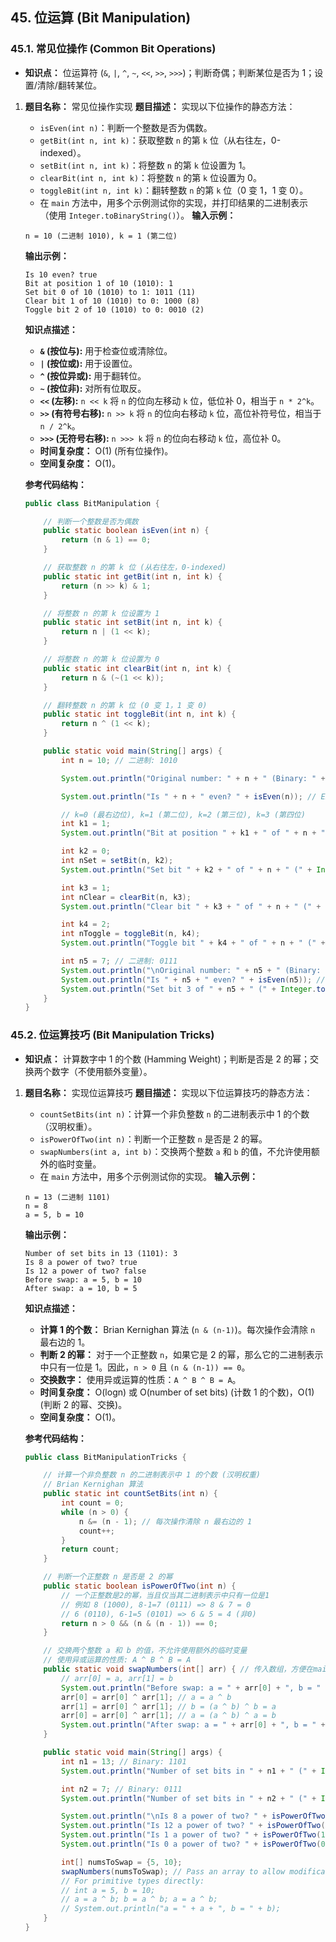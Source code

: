 ## 45. 位运算 (Bit Manipulation)

### 45.1. 常见位操作 (Common Bit Operations)

- **知识点：** 位运算符 (`&`, `|`, `^`, `~`, `<<`, `>>`, `>>>`)；判断奇偶；判断某位是否为 1；设置/清除/翻转某位。

1. **题目名称：** 常见位操作实现 **题目描述：** 实现以下位操作的静态方法：

   - `isEven(int n)`：判断一个整数是否为偶数。
   - `getBit(int n, int k)`：获取整数 `n` 的第 `k` 位（从右往左，0-indexed）。
   - `setBit(int n, int k)`：将整数 `n` 的第 `k` 位设置为 1。
   - `clearBit(int n, int k)`：将整数 `n` 的第 `k` 位设置为 0。
   - `toggleBit(int n, int k)`：翻转整数 `n` 的第 `k` 位（0 变 1，1 变 0）。
   - 在 `main` 方法中，用多个示例测试你的实现，并打印结果的二进制表示（使用 `Integer.toBinaryString()`）。 **输入示例：**

   ```
   n = 10 (二进制 1010), k = 1 (第二位)
   ```

   **输出示例：**

   ```
   Is 10 even? true
   Bit at position 1 of 10 (1010): 1
   Set bit 0 of 10 (1010) to 1: 1011 (11)
   Clear bit 1 of 10 (1010) to 0: 1000 (8)
   Toggle bit 2 of 10 (1010) to 0: 0010 (2)
   ```

   **知识点描述：**

   - **`&` (按位与):** 用于检查位或清除位。
   - **`|` (按位或):** 用于设置位。
   - **`^` (按位异或):** 用于翻转位。
   - **`~` (按位非):** 对所有位取反。
   - **`<<` (左移):** `n << k` 将 `n` 的位向左移动 `k` 位，低位补 0，相当于 `n * 2^k`。
   - **`>>` (有符号右移):** `n >> k` 将 `n` 的位向右移动 `k` 位，高位补符号位，相当于 `n / 2^k`。
   - **`>>>` (无符号右移):** `n >>> k` 将 `n` 的位向右移动 `k` 位，高位补 0。
   - **时间复杂度：** O(1) (所有位操作)。
   - **空间复杂度：** O(1)。

   **参考代码结构：**

   ```java
   public class BitManipulation {
   
       // 判断一个整数是否为偶数
       public static boolean isEven(int n) {
           return (n & 1) == 0;
       }
   
       // 获取整数 n 的第 k 位 (从右往左，0-indexed)
       public static int getBit(int n, int k) {
           return (n >> k) & 1;
       }
   
       // 将整数 n 的第 k 位设置为 1
       public static int setBit(int n, int k) {
           return n | (1 << k);
       }
   
       // 将整数 n 的第 k 位设置为 0
       public static int clearBit(int n, int k) {
           return n & (~(1 << k));
       }
   
       // 翻转整数 n 的第 k 位 (0 变 1，1 变 0)
       public static int toggleBit(int n, int k) {
           return n ^ (1 << k);
       }
   
       public static void main(String[] args) {
           int n = 10; // 二进制: 1010
   
           System.out.println("Original number: " + n + " (Binary: " + Integer.toBinaryString(n) + ")");
   
           System.out.println("Is " + n + " even? " + isEven(n)); // Expected: true (1010 & 0001 == 0000)
   
           // k=0 (最右边位), k=1 (第二位), k=2 (第三位), k=3 (第四位)
           int k1 = 1;
           System.out.println("Bit at position " + k1 + " of " + n + " (" + Integer.toBinaryString(n) + "): " + getBit(n, k1)); // Expected: 1
   
           int k2 = 0;
           int nSet = setBit(n, k2);
           System.out.println("Set bit " + k2 + " of " + n + " (" + Integer.toBinaryString(n) + ") to 1: " + nSet + " (Binary: " + Integer.toBinaryString(nSet) + ")"); // Expected: 1011 (11)
   
           int k3 = 1;
           int nClear = clearBit(n, k3);
           System.out.println("Clear bit " + k3 + " of " + n + " (" + Integer.toBinaryString(n) + ") to 0: " + nClear + " (Binary: " + Integer.toBinaryString(nClear) + ")"); // Expected: 1000 (8)
   
           int k4 = 2;
           int nToggle = toggleBit(n, k4);
           System.out.println("Toggle bit " + k4 + " of " + n + " (" + Integer.toBinaryString(n) + ") to 0: " + nToggle + " (Binary: " + Integer.toBinaryString(nToggle) + ")"); // Expected: 0010 (2)
   
           int n5 = 7; // 二进制: 0111
           System.out.println("\nOriginal number: " + n5 + " (Binary: " + Integer.toBinaryString(n5) + ")");
           System.out.println("Is " + n5 + " even? " + isEven(n5)); // Expected: false
           System.out.println("Set bit 3 of " + n5 + " (" + Integer.toBinaryString(n5) + ") to 1: " + setBit(n5, 3) + " (Binary: " + Integer.toBinaryString(setBit(n5, 3)) + ")"); // Expected: 1111 (15)
       }
   }
   ```

### 45.2. 位运算技巧 (Bit Manipulation Tricks)

- **知识点：** 计算数字中 1 的个数 (Hamming Weight)；判断是否是 2 的幂；交换两个数字（不使用额外变量）。

1. **题目名称：** 实现位运算技巧 **题目描述：** 实现以下位运算技巧的静态方法：

   - `countSetBits(int n)`：计算一个非负整数 `n` 的二进制表示中 1 的个数（汉明权重）。
   - `isPowerOfTwo(int n)`：判断一个正整数 `n` 是否是 2 的幂。
   - `swapNumbers(int a, int b)`：交换两个整数 `a` 和 `b` 的值，不允许使用额外的临时变量。
   - 在 `main` 方法中，用多个示例测试你的实现。 **输入示例：**

   ```
   n = 13 (二进制 1101)
   n = 8
   a = 5, b = 10
   ```

   **输出示例：**

   ```
   Number of set bits in 13 (1101): 3
   Is 8 a power of two? true
   Is 12 a power of two? false
   Before swap: a = 5, b = 10
   After swap: a = 10, b = 5
   ```

   **知识点描述：**

   - **计算 1 的个数：** Brian Kernighan 算法 (`n & (n-1)`)。每次操作会清除 `n` 最右边的 1。
   - **判断 2 的幂：** 对于一个正整数 `n`，如果它是 2 的幂，那么它的二进制表示中只有一位是 1。因此，`n > 0` 且 `(n & (n-1)) == 0`。
   - **交换数字：** 使用异或运算的性质：`A ^ B ^ B = A`。
   - **时间复杂度：** O(logn) 或 O(number of set bits) (计数 1 的个数)，O(1) (判断 2 的幂、交换)。
   - **空间复杂度：** O(1)。

   **参考代码结构：**

   ```java
   public class BitManipulationTricks {
   
       // 计算一个非负整数 n 的二进制表示中 1 的个数 (汉明权重)
       // Brian Kernighan 算法
       public static int countSetBits(int n) {
           int count = 0;
           while (n > 0) {
               n &= (n - 1); // 每次操作清除 n 最右边的 1
               count++;
           }
           return count;
       }
   
       // 判断一个正整数 n 是否是 2 的幂
       public static boolean isPowerOfTwo(int n) {
           // 一个正整数是2的幂，当且仅当其二进制表示中只有一位是1
           // 例如 8 (1000), 8-1=7 (0111) => 8 & 7 = 0
           // 6 (0110), 6-1=5 (0101) => 6 & 5 = 4 (非0)
           return n > 0 && (n & (n - 1)) == 0;
       }
   
       // 交换两个整数 a 和 b 的值，不允许使用额外的临时变量
       // 使用异或运算的性质: A ^ B ^ B = A
       public static void swapNumbers(int[] arr) { // 传入数组，方便在main中展示改变
           // arr[0] = a, arr[1] = b
           System.out.println("Before swap: a = " + arr[0] + ", b = " + arr[1]);
           arr[0] = arr[0] ^ arr[1]; // a = a ^ b
           arr[1] = arr[0] ^ arr[1]; // b = (a ^ b) ^ b = a
           arr[0] = arr[0] ^ arr[1]; // a = (a ^ b) ^ a = b
           System.out.println("After swap: a = " + arr[0] + ", b = " + arr[1]);
       }
   
       public static void main(String[] args) {
           int n1 = 13; // Binary: 1101
           System.out.println("Number of set bits in " + n1 + " (" + Integer.toBinaryString(n1) + "): " + countSetBits(n1)); // Expected: 3
   
           int n2 = 7; // Binary: 0111
           System.out.println("Number of set bits in " + n2 + " (" + Integer.toBinaryString(n2) + "): " + countSetBits(n2)); // Expected: 3
   
           System.out.println("\nIs 8 a power of two? " + isPowerOfTwo(8));   // Expected: true
           System.out.println("Is 12 a power of two? " + isPowerOfTwo(12)); // Expected: false
           System.out.println("Is 1 a power of two? " + isPowerOfTwo(1));   // Expected: true
           System.out.println("Is 0 a power of two? " + isPowerOfTwo(0));   // Expected: false
   
           int[] numsToSwap = {5, 10};
           swapNumbers(numsToSwap); // Pass an array to allow modification of values in main
           // For primitive types directly:
           // int a = 5, b = 10;
           // a = a ^ b; b = a ^ b; a = a ^ b;
           // System.out.println("a = " + a + ", b = " + b);
       }
   }
   ```
